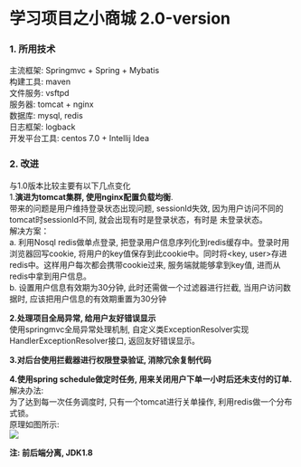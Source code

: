 # 学习项目之小商城 2.0-version

### 1. 所用技术
主流框架: Springmvc + Spring + Mybatis <br/>
构建工具: maven <br/>
文件服务: vsftpd <br/>
服务器: tomcat + nginx <br/>
数据库: mysql, redis <br/>
日志框架: logback <br/>
开发平台工具: centos 7.0 + Intellij Idea <br/>

### 2. 改进
与1.0版本比较主要有以下几点变化<br/>
1.**演进为tomcat集群, 使用nginx配置负载均衡**.<br/> 
带来的问题是用户维持登录状态出现问题, sessionId失效, 因为用户访问不同的tomcat时sessionId不同, 就会出现有时是登录状态，有时是
未登录状态。<br/>
解决方案：<br/>
a. 利用Nosql redis做单点登录, 把登录用户信息序列化到redis缓存中。登录时用浏览器回写cookie, 将用户的key值保存到此cookie中。同时将<key, user>存进redis中。这样用户每次都会携带cookie过来, 服务端就能够拿到key值, 进而从redis中拿到用户信息。<br/>
b. 设置用户信息有效期为30分钟, 此时还需做一个过滤器进行拦截, 当用户访问数据时, 应该把用户信息的有效期重置为30分钟<br/>

**2.处理项目全局异常, 给用户友好错误显示** <br/>
使用springmvc全局异常处理机制, 自定义类ExceptionResolver实现HandlerExceptionResolver接口, 返回友好错误显示。

**3.对后台使用拦截器进行权限登录验证, 消除冗余复制代码**

**4.使用spring schedule做定时任务, 用来关闭用户下单一小时后还未支付的订单.**
解决办法: <br/>
为了达到每一次任务调度时, 只有一个tomcat进行关单操作, 利用redis做一个分布式锁。<br/>
原理如图所示:<br/>
![](https://github.com/waston1997/imageServer/blob/master/lock.png)


**注: 前后端分离, JDK1.8**
